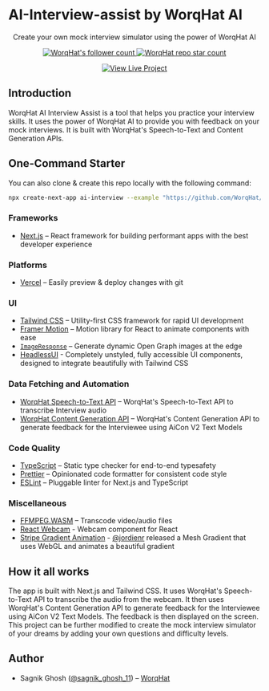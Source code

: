 # AI-Interview-assist by WorqHat AI

<p align="center">
  Create your own mock interview simulator using the power of WorqHat AI
</p>

<p align="center">
  <a href="https://twitter.com/worqhat">
    <img src="https://img.shields.io/twitter/follow/worqhat?style=flat&label=Follow&logo=twitter&color=0bf&logoColor=fff" alt="WorqHat's follower count" />
  </a>
  <a href="https://github.com/WorqHat/AI-Interview-assist">
    <img src="https://img.shields.io/github/stars/WorqHat/AI-Interview-assist?label=WorqHat%2FAI-Interview-assist" alt="WorqHat repo star count" />
  </a>
</p>

<p align="center">
  <a href="https://ai-interview-assist.vercel.app/">
    <img src="https://img.shields.io/badge/View%20Live%20Project-000?style=for-the-badge&logo=vercel&labelColor=000" alt="View Live Project" />
  </a>

## Introduction

WorqHat AI Interview Assist is a tool that helps you practice your interview skills. It uses the power of WorqHat AI to provide you with feedback on your mock interviews. It is built with WorqHat's Speech-to-Text and Content Generation APIs.

## One-Command Starter

You can also clone & create this repo locally with the following command:

```bash
npx create-next-app ai-interview --example "https://github.com/WorqHat/AI-Interview-assist"
```

### Frameworks

- [Next.js](https://nextjs.org/) – React framework for building performant apps with the best developer experience

### Platforms

- [Vercel](https://vercel.com/) – Easily preview & deploy changes with git

### UI

- [Tailwind CSS](https://tailwindcss.com/) – Utility-first CSS framework for rapid UI development
- [Framer Motion](https://framer.com/motion) – Motion library for React to animate components with ease
- [`ImageResponse`](https://beta.nextjs.org/docs/api-reference/image-response) – Generate dynamic Open Graph images at the edge
- [HeadlessUI](https://headlessui.com/) - Completely unstyled, fully accessible UI components, designed to integrate beautifully with Tailwind CSS

### Data Fetching and Automation

- [WorqHat Speech-to-Text API](https://docs.worqhat.com/api-reference/speech-extraction) – WorqHat's Speech-to-Text API to transcribe Interview audio
- [WorqHat Content Generation API](https://docs.worqhat.com/api-reference/text-generation-ai/aicon-v2-textgen) – WorqHat's Content Generation API to generate feedback for the Interviewee using AiCon V2 Text Models

### Code Quality

- [TypeScript](https://www.typescriptlang.org/) – Static type checker for end-to-end typesafety
- [Prettier](https://prettier.io/) – Opinionated code formatter for consistent code style
- [ESLint](https://eslint.org/) – Pluggable linter for Next.js and TypeScript

### Miscellaneous

- [FFMPEG.WASM](https://ffmpegwasm.netlify.app/) – Transcode video/audio files
- [React Webcam](https://github.com/mozmorris/react-webcam) - Webcam component for React
- [Stripe Gradient Animation](https://whatamesh.vercel.app/) - [@jordienr](https://twitter.com/jordienr) released a Mesh Gradient that uses WebGL and animates a beautiful gradient

## How it all works

The app is built with Next.js and Tailwind CSS. It uses WorqHat's Speech-to-Text API to transcribe the audio from the webcam. It then uses WorqHat's Content Generation API to generate feedback for the Interviewee using AiCon V2 Text Models. The feedback is then displayed on the screen. This project can be further modified to create the mock interview simulator of your dreams by adding your own questions and difficulty levels.

## Author

- Sagnik Ghosh ([@sagnik_ghosh_11](https://twitter.com/sagnik_ghosh_11)) – [WorqHat](https://worqhat.com)